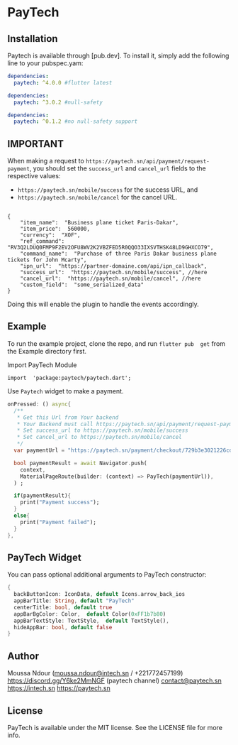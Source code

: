 
# PayTech

## Installation

Paytech is available through [pub.dev]. To install
it, simply add the following line to your pubspec.yam:

```yaml
dependencies:
  paytech: ^4.0.0 #flutter latest
```

```yaml
dependencies:
  paytech: ^3.0.2 #null-safety
```

```yaml
dependencies:
  paytech: ^0.1.2 #no null-safety support
```

## IMPORTANT
When making a request to `https://paytech.sn/api/payment/request-payment`, you should set the `success_url` and `cancel_url` fields to the respective values:
- ```https://paytech.sn/mobile/success``` for the success URL, and
- ```https://paytech.sn/mobile/cancel``` for the cancel URL.

```

{
    "item_name":  "Business plane ticket Paris-Dakar",
    "item_price":  560000,
    "currency":  "XOF",
    "ref_command":  "RV3Q2LDUQ0FMP9F2EV2OFU8WV2K2VBZFED5R0QQO33IXSVTHSK48LD9GHXCO79",
    "command_name":  "Purchase of three Paris Dakar business plane tickets for John Mcarty",
    "ipn_url":  "https://partner-domaine.com/api/ipn_callback",
    "success_url":  "https://paytech.sn/mobile/success", //here
    "cancel_url":  "https://paytech.sn/mobile/cancel", //here
    "custom_field":  "some_serialized_data"
}
```

Doing this will enable the plugin to handle the events accordingly.


## Example

To run the example project, clone the repo, and run `flutter pub  get` from the Example directory first.


Import PayTech Module

`import  'package:paytech/paytech.dart';`

Use `Paytech`  widget to make a payment.
```dart
onPressed: () async{
  /**
   * Get this Url from Your backend
   * Your Backend must call https://paytech.sn/api/payment/request-payment to generate a payment token
   * Set success_url to https://paytech.sn/mobile/success
   * Set cancel_url to https://paytech.sn/mobile/cancel
   */
  var paymentUrl = "https://paytech.sn/payment/checkout/729b3e3021226cd27905";

  bool paymentResult = await Navigator.push(
    context,
    MaterialPageRoute(builder: (context) => PayTech(paymentUrl)),
  ) ;

  if(paymentResult){
    print("Payment success");
  }
  else{
    print("Payment failed");
  }
},
```


## PayTech Widget

You can pass optional additional arguments to PayTech constructor:
```dart
{
  backButtonIcon: IconData, default Icons.arrow_back_ios
  appBarTitle: String, default "PayTech"
  centerTitle: bool, default true
  appBarBgColor: Color,  default Color(0xFF1b7b80)
  appBarTextStyle: TextStyle,  default TextStyle(),
  hideAppBar: bool, default false
}
```


## Author

Moussa Ndour (moussa.ndour@intech.sn / +221772457199)
https://discord.gg/Y6ke2MmNGF (paytech channel)
contact@paytech.sn
https://intech.sn
https://paytech.sn

## License

PayTech is available under the MIT license. See the LICENSE file for more info.

